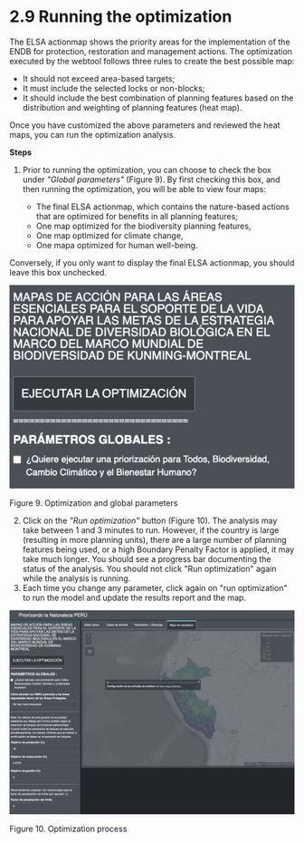 # 2.9 Running the optimization

The ELSA actionmap shows the priority areas for the implementation of the ENDB for protection, restoration and management actions. The optimization executed by the webtool follows three rules to create the best possible map:

- It should not exceed area-based targets;
- It must include the selected locks or non-blocks;
- It should include the best combination of planning features based on the distribution and weighting of planning features (heat map).

Once you have customized the above parameters and reviewed the heat maps, you can run the optimization analysis.

**Steps**

1.	Prior to running the optimization, you can choose to check the box under *"Global parameters"* (Figure 9). By first checking this box, and then running the optimization, you will be able to view four maps:
    
    - The final ELSA actionmap, which contains the nature-based actions that are optimized for benefits in all planning features;
    - One map optimized for the biodiversity planning features,
    - One map optimized for climate change, 
    - One mapa optimized for human well-being.

Conversely, if you only want to display the final ELSA actionmap, you should leave this box unchecked.

![9pparametros.png](images/9pparametros.png)

Figure 9. Optimization and global parameters

2.	Click on the *"Run optimization"* button (Figure 10). The analysis may take between 1 and 3 minutes to run. However, if the country is large (resulting in more planning units), there are a large number of planning features being used, or a high Boundary Penalty Factor is applied, it may take much longer. You should see a progress bar documenting the status of the analysis. You should not click "Run optimization" again while the analysis is running.
3.	Each time you change any parameter, click again on "run optimization" to run the model and update the results report and the map.

![10poptimizacion.png](images/10poptimizacion.png)

Figure 10. Optimization process
